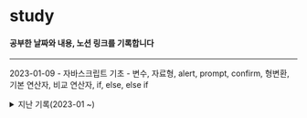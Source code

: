 # study

#### 공부한 날짜와 내용, 노션 링크를 기록합니다

---

2023-01-09 - 자바스크립트 기초 - 변수, 자료형, alert, prompt, confirm, 형변환, 기본 연산자, 비교 연산자, if, else, else if

<details>
<summary>지난 기록(2023-01 ~)</summary>

</details>
